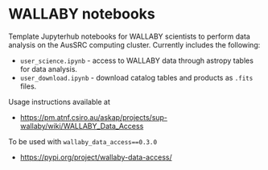 # WALLABY notebooks

Template Jupyterhub notebooks for WALLABY scientists to perform data analysis on the AusSRC computing cluster. Currently includes the following:

* `user_science.ipynb` - access to WALLABY data through astropy tables for data analysis.
* `user_download.ipynb` - download catalog tables and products as `.fits` files.

Usage instructions available at

- https://pm.atnf.csiro.au/askap/projects/sup-wallaby/wiki/WALLABY_Data_Access

To be used with `wallaby_data_access==0.3.0`

- https://pypi.org/project/wallaby-data-access/
